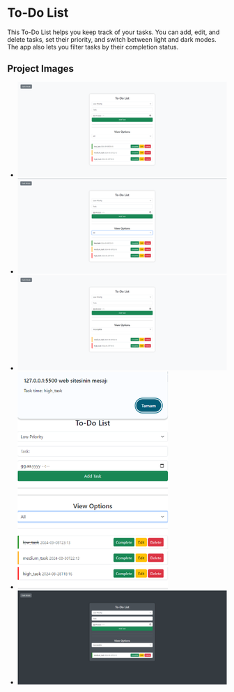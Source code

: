 # To-Do List

This To-Do List helps you keep track of your tasks. You can add, edit, and delete tasks, set their priority, and switch between light and dark modes. The app also lets you filter tasks by their completion status.

## Project Images

- ![1.png](img/1.png)
- ![2.png](img/2.png)
- ![3.png](img/3.png)
- <img src="img/4.png" alt="Dark Mode" height="500"/>
- ![5.png](img/5.png)

